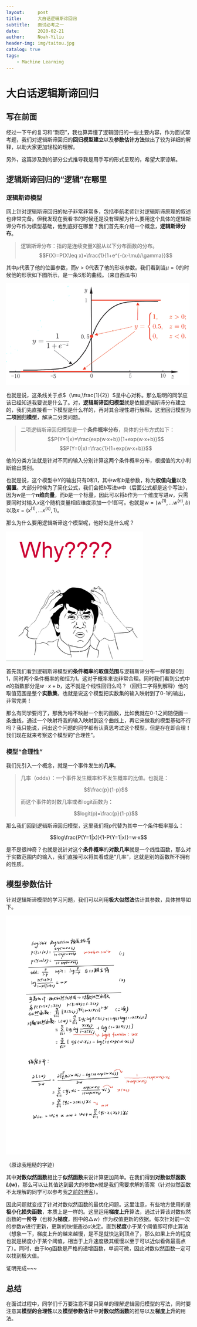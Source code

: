 ```yaml
---
layout:     post
title:      大白话逻辑斯谛回归
subtitle:   面试必考之一
date:       2020-02-21
author:     Noah-Yiliu
header-img: img/taitou.jpg
catalog: true
tags:
    - Machine Learning
---
```


# 大白话逻辑斯谛回归

## 写在前面
经过一下午的复习和“剽窃”，我也算弄懂了逻辑回归的一些主要内容，作为面试常考题，我们对逻辑斯谛回归的**回归模型建立**以及**参数估计方法**做出了较为详细的解释，以助大家更加轻松的理解。

另外，这篇涉及到的部分公式推导我是用手写的形式呈现的，希望大家谅解。

## 逻辑斯谛回归的“逻辑”在哪里
### 逻辑斯谛模型
网上针对逻辑斯谛回归的帖子非常非常多，包括李航老师针对逻辑斯谛原理的叙述也非常完备。但我发现在我看书的时候还是没有理解为什么要用这个具体的逻辑斯谛分布作为模型基础，他到底好在哪里？我们首先来介绍一个概念，**逻辑斯谛分布**。

> 逻辑斯谛分布：指的是连续变量X服从以下分布函数的分布。
> $$F(X)=P(X\leq x)=\frac{1}{1+e^{-(x-\mu)/\gamma}}$$

其中$\mu$代表了他的位置参数，而$\gamma>0$代表了他的形状参数。我们看到当$\mu=0$的时候他的形状如下图所示，是一条S形的曲线。（来自西瓜书）

![lrgraph](https://github.com/awzsse/awzsse.github.io/blob/master/img/logistic.jpg?raw=true)

也就是说，这条线关于点$（\mu,\frac{1}{2}）$呈中心对称。那么聪明的同学应该已经知道我要说是什么了。对，**逻辑斯谛回归模型**就是依据逻辑斯谛分布建立的，我们先直接看一下模型是什么样的，再对其合理性进行解释。这里回归模型为**二项回归模型**，解决二分类问题。

> 二项逻辑斯谛回归模型是一个**条件概率分布**，具体的分布方式如下：
> $$P(Y=1|x)=\frac{exp(w·x+b)}{1+exp(w·x+b)}$$
> $$P(Y=0|x)=\frac{1}{1+exp(w·x+b)}$$

他的分类方法就是针对不同的输入分别计算这两个条件概率分布，根据值的大小判断输出类别。

也就是说，这个模型中$Y$的输出只有0和1，其中$w$和$b$是参数，称为**权值向量**以及**偏置**。大部分时候为了简化公式，我们会把$b$写进$w$中（后面公式都是这个写法），因为$w$是一个**n维向量**，而$b$是一个标量，因此可以将$b$作为一个维度写进$w$，只需要同时对输入$x$这个随机变量相应维度添加一个1即可。也就是$w=(w^(1),...w^(n),b)$以及$x=(x^(1),...x^(n),1)$。

那么为什么要用逻辑斯谛这个模型呢，他好处是什么呢？

![why](https://github.com/awzsse/awzsse.github.io/blob/master/img/why.png?raw=true)

首先我们看到逻辑斯谛模型的**条件概率**的**取值范围**与逻辑斯谛分布一样都是0到1，同时两个条件概率的和恒为1。这对于概率来说非常合理。同时我们看到公式中$e$的指数部分是$w·x+b$，这不就是个线性回归么吗？（回归二字得到解释）他的取值范围是整个**实数集**，也就是说这个模型把实数集的输入映射到了0-1的输出，非常完美！

那么有同学要问了，那我为啥不映射一个别的函数，比如我就在0-1之间随便画一条曲线，通过一个映射将我的输入映射到这个曲线上，再它来做我的模型基础不行吗？我只能说，问出这个问题的同学都有认真思考过这个模型，但是存在即合理！我们现在就来考察这个模型的“合理性”。

### 模型“合理性”
我们先引入一个概念，就是一个事件发生的**几率**。
> 几率（odds）：一个事件发生概率和不发生概率的比值。也就是：
> 
> $$\frac{p}{1-p}$$
> 
> 而这个事件的对数几率或者logit函数为：
> 
> $$logit(p)=\frac{p}{1-p}$$

那么我们回到逻辑斯谛回归模型，这里我们将$p$代替为其中一个条件概率那么：

$$log\frac{P(Y=1|x)}{1-P(Y=1|x)}=w·x$$

是不是很神奇？也就是说针对这个**条件概率**的**对数几率**就是一个线性函数，那么对于实数范围内的输入，我们直接可以将其看成是“几率”，这就是别的函数所不拥有的性质。

## 模型参数估计
针对逻辑斯谛模型的学习问题，我们可以利用**极大似然法**估计其参数，具体推导如下。

![lr](https://github.com/awzsse/awzsse.github.io/blob/master/img/logistic%20regression.jpg?raw=true)

（原谅我粗糙的字迹）

其中**对数似然函数**相比于**似然函数**来说计算更加简单。在我们得到**对数似然函数$L(w)$**，那么可以让其值达到最大的参数$w$就是我们需要求解的答案（针对似然函数不太理解的同学可以参考我[之前的博客](https://awzsse.github.io/2020/02/16/%E5%A4%A7%E7%99%BD%E8%AF%9DMLE_MAP_%E8%B4%9D%E5%8F%B6%E6%96%AF%E5%85%AC%E5%BC%8F/)）。

因此问题就变成了针对对数似然函数的最优化问题。这里注意，有些地方使用的是**极小化损失函数**，本质上是一样的。这里运用**梯度上升**算法，通过计算该对数似然函数的**一阶导**（也称为**梯度**，图中的$△w$）作为权值更新的依据。每次针对前一次的参数$w$进行更新，更新的快慢通过$\alpha$决定。直到**梯度**小于某个阈值即可停止算法（想象一下，梯度上升的越来越慢，是不是就快达到顶点了，那么如果上升的程度也就是梯度小于某个阈值，相当于上升速度极其缓慢以至于可以近似看做最高点了）。同时，由于log函数是严格的递增函数，单调可微，因此对数似然函数一定可以找到极大值。

证明完成~~~

## 总结
在面试过程中，同学们千万要注意不要只简单的理解逻辑回归模型的写法，同时要注意其**模型的合理性**以及**模型参数估计**中**对数似然函数**的推导以及**梯度上升**的用法。








